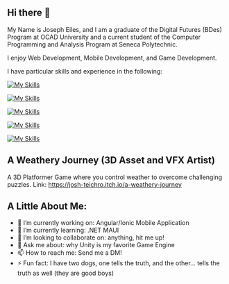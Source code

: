 ## Hi there 👋

My Name is Joseph Eiles, and I am a graduate of the Digital Futures (BDes) Program at OCAD University and a current student of the Computer Programming and Analysis Program at Seneca Polytechnic.

I enjoy Web Development, Mobile Development, and Game Development.

I have particular skills and experience in the following:

[![My Skills](https://skillicons.dev/icons?i=c,cs,cpp,js,java,py,ts)](https://skillicons.dev)

[![My Skills](https://skillicons.dev/icons?i=angular,nextjs,react,express,nodejs)](https://skillicons.dev)

[![My Skills](https://skillicons.dev/icons?i=html,css,tailwind,bootstrap)](https://skillicons.dev)

[![My Skills](https://skillicons.dev/icons?i=azure)](https://skillicons.dev)

[![My Skills](https://skillicons.dev/icons?i=blender,unity)](https://skillicons.dev)

## A Weathery Journey (3D Asset and VFX Artist)
A 3D Platformer Game where you control weather to overcome challenging puzzles.
Link: https://josh-teichro.itch.io/a-weathery-journey

## A Little About Me:
- 🔭 I’m currently working on: Angular/Ionic Mobile Application
- 🌱 I’m currently learning: .NET MAUI
- 👯 I’m looking to collaborate on: anything, hit me up!
- 💬 Ask me about: why Unity is my favorite Game Engine
- 📫 How to reach me: Send me a DM!
- ⚡ Fun fact: I have two dogs, one tells the truth, and the other... tells the truth as well (they are good boys)
